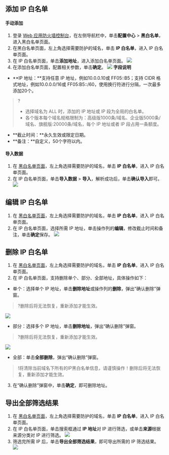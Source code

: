 ## 添加 IP 白名单
#### 手动添加
1. 登录 [Web 应用防火墙控制台](https://console.cloud.tencent.com/guanjia/tea-iplist)，在左侧导航栏中，单击**配置中心** > **黑白名单**，进入黑白名单页面。
2. 在黑白名单页面，左上角选择需要防护的域名，单击 **IP 白名单**，进入 IP 白名单页面。
3. 在 IP 白名单页面，单击**添加地址**，进入添加白名单页面。
![](https://qcloudimg.tencent-cloud.cn/raw/e1f75c1b1151884bf2a3c97e8b8d8efc.png)
4. 在添加白名单页面，配置相关参数，单击**确定**。
![](https://qcloudimg.tencent-cloud.cn/raw/d2161ecae375988075b58d90a563a14c.png)
**字段说明**
 - **IP 地址：**支持任意 IP 地址，例如10.0.0.10或 FF05::B5；支持 CIDR 格式地址，例如10.0.0.0/16或 FF05:B5::/60，使用换行符进行分隔，一次最多添加20个。
>?
>- 选择域名为 ALL 时，添加的 IP 地址或 IP 段为全局的白名单。
>- 各个版本每个域名规格限制为：高级版1000条/域名、企业版5000条/域名、旗舰版:20000条/域名，每个 IP 地址或者 IP 段占用一条额度。
 - **截止时间：**永久生效或限定日期。
 - **备注：**自定义，50个字符以内。

#### 导入数据
1. 在 [黑白名单页面](https://console.cloud.tencent.com/guanjia/tea-iplist)，左上角选择需要防护的域名，单击 **IP 白名单**，进入 IP 白名单页面。
2. 在 IP 白名单页面，单击**导入数据** > **导入**，解析成功后，单击**确认导入**即可。
![](https://qcloudimg.tencent-cloud.cn/raw/9d968c6a6f0aa7760f2d85dcb3a2d436.png)

## 编辑 IP 白名单
1. 在 [黑白名单页面](https://console.cloud.tencent.com/guanjia/tea-iplist)，左上角选择需要防护的域名，单击 **IP 白名单**，进入 IP 白名单页面。
2. 在 IP 白名单页面，选择所需 IP 地址，单击操作列的**编辑**，修改截止时间和备注，单击**确定**保存。
![](https://qcloudimg.tencent-cloud.cn/raw/3f3f41d21e8ffa8845f24ae95e62939b.png)

## 删除 IP 白名单
1. 在 [黑白名单页面](https://console.cloud.tencent.com/guanjia/tea-iplist)，左上角选择需要防护的域名，单击 **IP 白名单**，进入 IP 白名单页面。
2. 在 IP 白名单页面，支持删除单个、部分、全部地址，具体操作如下：
 - 单个：选择单个 IP 地址，单击**删除地址**或操作列的**删除**，弹出“确认删除”弹窗。
>?删除后将无法恢复，重新添加才能生效。
>
![](https://qcloudimg.tencent-cloud.cn/raw/2beaa83adceb9a462399d284414ffc85.png)
 - 部分：选择多个 IP 地址，单击**删除地址**，弹出“确认删除”弹窗。
>?删除后将无法恢复，重新添加才能生效。
>
![](https://qcloudimg.tencent-cloud.cn/raw/31f81fb14b5b8852f3fbbcfdbc799966.png)
 - 全部：单击**全部删除**，弹出“确认删除”弹窗。
>!将清除当前域名下所有的IP黑白名单信息，请谨慎操作！删除后将无法恢复，重新添加才能生效。
3. 在“确认删除”弹窗中，单击**确定**，即可删除地址。



## 导出全部筛选结果
1. 在 [黑白名单页面](https://console.cloud.tencent.com/guanjia/tea-iplist)，左上角选择需要防护的域名，单击 **IP 白名单**，进入 IP 白名单页面。
2. 在 IP 白名单页面，单击搜索框通过 **IP 地址**对 IP 进行筛选，或单击**来源**根据来源分类对 IP 进行筛选。
![](https://qcloudimg.tencent-cloud.cn/raw/107487ea139457e12f660c138bee1bfd.png)
3. 筛选完所需 IP 后，单击**导出全部筛选结果**，即可导出所需的 IP 筛选结果。
![](https://qcloudimg.tencent-cloud.cn/raw/eef9facdfca2f42b9a3a82d8a9648377.png)


